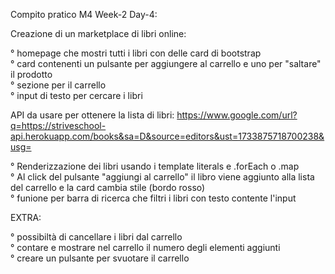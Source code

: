 Compito pratico M4 Week-2 Day-4:

Creazione di un marketplace di libri online:

  ° homepage che mostri tutti i libri con delle card di bootstrap<br>
  ° card contenenti un pulsante per aggiungere al carrello e uno per "saltare" il prodotto<br>
  ° sezione per il carrello<br>
  ° input di testo per cercare i libri<br>

API da usare per ottenere la lista di libri: https://www.google.com/url?q=https://striveschool-api.herokuapp.com/books&sa=D&source=editors&ust=1733875718700238&usg=<br>

° Renderizzazione dei libri usando i template literals e .forEach o .map<br>
° Al click del pulsante "aggiungi al carrello" il libro viene aggiunto alla lista del carrello e la card cambia stile (bordo rosso)<br>
° funione per barra di ricerca che filtri i libri con testo contente l'input<br>


EXTRA:

° possibiltà di cancellare i libri dal carrello<br>
° contare e mostrare nel carrello il numero degli elementi aggiunti<br>
° creare un pulsante per svuotare il carrello<br>
